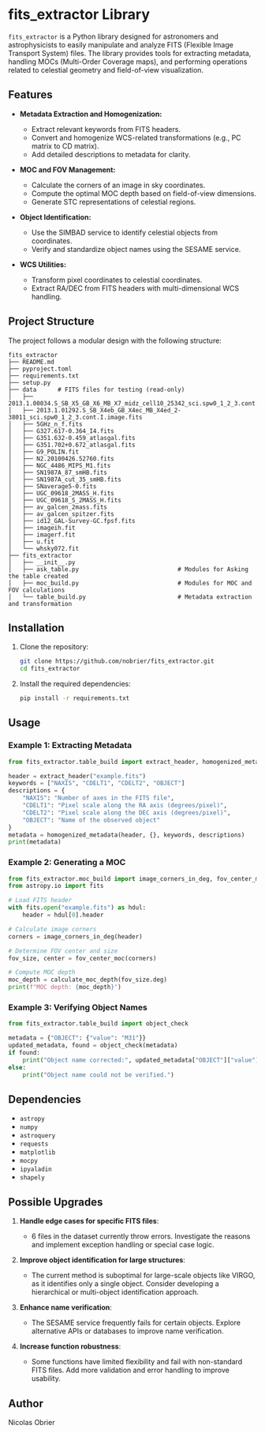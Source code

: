 # fits_extractor Library

`fits_extractor` is a Python library designed for astronomers and astrophysicists to easily manipulate and analyze FITS (Flexible Image Transport System) files. The library provides tools for extracting metadata, handling MOCs (Multi-Order Coverage maps), and performing operations related to celestial geometry and field-of-view visualization.

## Features

- **Metadata Extraction and Homogenization:**
  - Extract relevant keywords from FITS headers.
  - Convert and homogenize WCS-related transformations (e.g., PC matrix to CD matrix).
  - Add detailed descriptions to metadata for clarity.

- **MOC and FOV Management:**
  - Calculate the corners of an image in sky coordinates.
  - Compute the optimal MOC depth based on field-of-view dimensions.
  - Generate STC representations of celestial regions.

- **Object Identification:**
  - Use the SIMBAD service to identify celestial objects from coordinates.
  - Verify and standardize object names using the SESAME service.

- **WCS Utilities:**
  - Transform pixel coordinates to celestial coordinates.
  - Extract RA/DEC from FITS headers with multi-dimensional WCS handling.

## Project Structure

The project follows a modular design with the following structure:

```
fits_extractor
├── README.md
├── pyproject.toml
├── requirements.txt
├── setup.py
├── data      # FITS files for testing (read-only)
│   ├── 2013.1.00034.S_SB_X5_GB_X6_MB_X7_midz_cell10_25342_sci.spw0_1_2_3.cont.I.image.fits
│   ├── 2013.1.01292.S_SB_X4eb_GB_X4ec_MB_X4ed_2-38011_sci.spw0_1_2_3.cont.I.image.fits
│   ├── 5GHz_n_f.fits
│   ├── G327.617-0.364_I4.fits
│   ├── G351.632-0.459_atlasgal.fits
│   ├── G351.702+0.672_atlasgal.fits
│   ├── G9_POLIN.fit
│   ├── N2.20100426.52760.fits
│   ├── NGC_4486_MIPS_M1.fits
│   ├── SN1987A_87_smHB.fits
│   ├── SN1987A_cut_35_smHB.fits
│   ├── SNaverage5-0.fits
│   ├── UGC_09618_2MASS_H.fits
│   ├── UGC_09618_S_2MASS_H.fits
│   ├── av_galcen_2mass.fits
│   ├── av_galcen_spitzer.fits
│   ├── id12_GAL-Survey-GC.fpsf.fits
│   ├── imageih.fit
│   ├── imagerf.fit
│   ├── u.fit
│   └── whsky072.fit
├── fits_extractor
│   ├── __init__.py
│   ├── ask_table.py                            # Modules for Asking the table created
│   ├── moc_build.py                            # Modules for MOC and FOV calculations
│   └── table_build.py                          # Metadata extraction and transformation
```

## Installation

1. Clone the repository:
   ```bash
   git clone https://github.com/nobrier/fits_extractor.git
   cd fits_extractor
   ```

2. Install the required dependencies:
   ```bash
   pip install -r requirements.txt
   ```

## Usage

### Example 1: Extracting Metadata

```python
from fits_extractor.table_build import extract_header, homogenized_metadata

header = extract_header("example.fits")
keywords = ["NAXIS", "CDELT1", "CDELT2", "OBJECT"]
descriptions = {
    "NAXIS": "Number of axes in the FITS file",
    "CDELT1": "Pixel scale along the RA axis (degrees/pixel)",
    "CDELT2": "Pixel scale along the DEC axis (degrees/pixel)",
    "OBJECT": "Name of the observed object"
}
metadata = homogenized_metadata(header, {}, keywords, descriptions)
print(metadata)
```

### Example 2: Generating a MOC

```python
from fits_extractor.moc_build import image_corners_in_deg, fov_center_moc, calculate_moc_depth
from astropy.io import fits

# Load FITS header
with fits.open("example.fits") as hdul:
    header = hdul[0].header

# Calculate image corners
corners = image_corners_in_deg(header)

# Determine FOV center and size
fov_size, center = fov_center_moc(corners)

# Compute MOC depth
moc_depth = calculate_moc_depth(fov_size.deg)
print(f"MOC depth: {moc_depth}")
```

### Example 3: Verifying Object Names

```python
from fits_extractor.table_build import object_check

metadata = {"OBJECT": {"value": "M31"}}
updated_metadata, found = object_check(metadata)
if found:
    print("Object name corrected:", updated_metadata["OBJECT"]["value"])
else:
    print("Object name could not be verified.")
```

## Dependencies

- `astropy`
- `numpy`
- `astroquery`
- `requests`
- `matplotlib`
- `mocpy`
- `ipyaladin`
- `shapely`

## Possible Upgrades

1. **Handle edge cases for specific FITS files**: 
   - 6 files in the dataset currently throw errors. Investigate the reasons and implement exception handling or special case logic.

2. **Improve object identification for large structures**:
   - The current method is suboptimal for large-scale objects like VIRGO, as it identifies only a single object. Consider developing a hierarchical or multi-object identification approach.

3. **Enhance name verification**:
   - The SESAME service frequently fails for certain objects. Explore alternative APIs or databases to improve name verification.

4. **Increase function robustness**:
   - Some functions have limited flexibility and fail with non-standard FITS files. Add more validation and error handling to improve usability.


## Author

Nicolas Obrier


